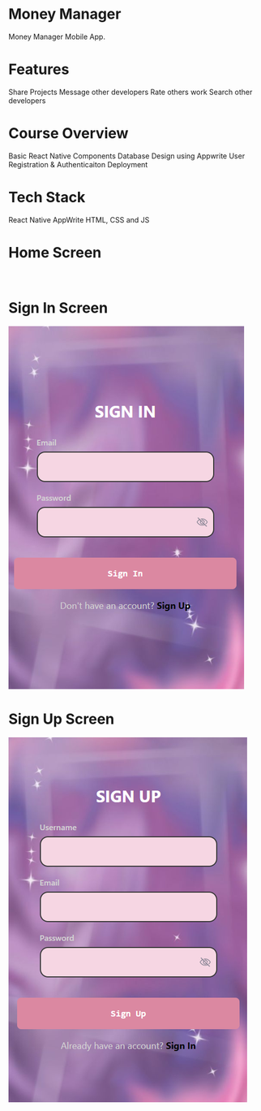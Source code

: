 # Money Manager
Money Manager Mobile App.

# Features
Share Projects
Message other developers
Rate others work
Search other developers
# Course Overview
Basic React Native Components
Database Design using Appwrite
User Registration & Authenticaiton
Deployment
# Tech Stack
React Native
AppWrite
HTML, CSS and JS
# Home Screen
<img src = ""></img>
# Sign In Screen
<img src = "assets/signin.png"></img>
# Sign Up Screen
<img src = "assets/signup.png"></img>

